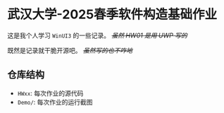# 武汉大学-2025春季软件构造基础作业

这是我个人学习 `WinUI3` 的一些记录。 ~~*虽然 HW01 是用 UWP 写的*~~

既然是记录就干脆开源吧。 ~~*虽然写的也不咋地*~~

## 仓库结构

- `HWxx`: 每次作业的源代码
- `Demo/`: 每次作业的运行截图

